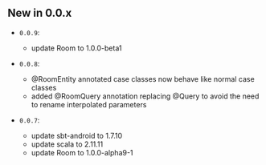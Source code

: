 ## New in 0.0.x ##

* `0.0.9`:
  * update Room to 1.0.0-beta1

* `0.0.8`:
  * @RoomEntity annotated case classes now behave like normal case classes
  * added @RoomQuery annotation replacing @Query to avoid the need to rename interpolated parameters

* `0.0.7`:
  * update sbt-android to 1.7.10
  * update scala to 2.11.11
  * update Room to 1.0.0-alpha9-1
